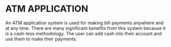 # ATM APPLICATION


An ATM application system is used for making bill payments anywhere and at any time. 
There are many significant benefits from this system because it is a cash-less methodology. 
The user can add cash into their account and use them to make their payments.
